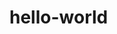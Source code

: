 <!DOCTYPE html>
<html>
  <head><title>hello-world</title></head>
<body>
  <h1>hello-world</h1>  
</body>
</html>
